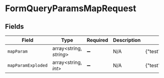 # FormQueryParamsMapRequest


## Fields

| Field                             | Type                              | Required                          | Description                       | Example                           |
| --------------------------------- | --------------------------------- | --------------------------------- | --------------------------------- | --------------------------------- |
| `mapParam`                        | array<string, *string*>           | :heavy_minus_sign:                | N/A                               | {"test":"value","test2":"value2"} |
| `mapParamExploded`                | array<string, *int*>              | :heavy_minus_sign:                | N/A                               | {"test":1,"test2":2}              |